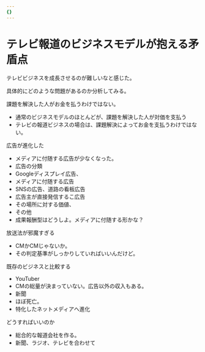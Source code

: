 ```yaml
---
{}
---
```

# テレビ報道のビジネスモデルが抱える矛盾点

テレビビジネスを成長させるのが難しいなと感じた。

具体的にどのような問題があるのか分析してみる。

課題を解決した人がお金を払うわけではない。

- 通常のビジネスモデルのほとんどが、課題を解決した人が対価を支払う  
- テレビの報道ビジネスの場合は、課題解決によってお金を支払うわけではない。  

広告が進化した

- メディアに付随する広告が少なくなった。  
- 広告の分類  
- Googleディスプレイ広告、  
- メディアに付随する広告  
- SNSの広告、道路の看板広告  
- 広告主が直接発信するこ広告  
- その場所に対する価値、  
- その他  
- 成果報酬型はどうしよ。メディアに付随する形かな？  

放送法が邪魔すぎる

- CMかCMじゃないか。  
- その判定基準がしっかりしていればいいんだけど。  

既存のビジネスと比較する

- YouTuber  
- CMの総量が決まっていない。広告以外の収入もある。  
- 新聞  
- ほぼ死亡。  
- 特化したネットメディアへ進化  

どうすればいいのか

- 総合的な報道会社を作る。  
- 新聞、ラジオ、テレビを合わせて